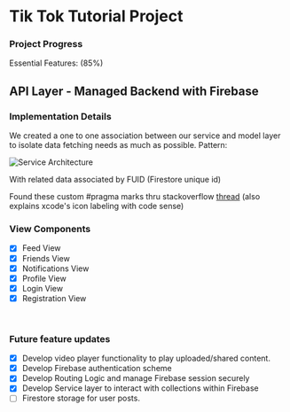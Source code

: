 #  Tik Tok Tutorial Project

### Project Progress
Essential Features: (85%)

## API Layer - Managed Backend with Firebase
### Implementation Details
We created a one to one association between our service and model layer to isolate data fetching needs as much as possible.
Pattern:

![Service Architecture](/Images/ServiceArchitecture.jpeg)

With related data associated by FUID (Firestore unique id)

Found these custom #pragma marks thru stackoverflow [thread](https://stackoverflow.com/questions/6662395/xcode-intellisense-meaning-of-letters-in-colored-boxes-like-f-t-c-m-p-c-k-etc) (also explains xcode's icon labeling with code sense)
    
### View Components 

- [x] Feed View
- [x] Friends View
- [x] Notifications View
- [x] Profile View
- [X] Login View
- [X] Registration View

<br/>

### Future feature updates
- [x] Develop video player functionality to play uploaded/shared content.
- [x] Develop Firebase authentication scheme
- [x] Develop Routing Logic and manage Firebase session securely
- [x] Develop Service layer to interact with collections within Firebase
- [ ] Firestore storage for user posts.
